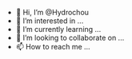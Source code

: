 - 👋 Hi, I’m @Hydrochou
- 👀 I’m interested in ...
- 🌱 I’m currently learning ...
- 💞️ I’m looking to collaborate on ...
- 📫 How to reach me ...

<!---
Hydrochou/Hydrochou is a ✨ special ✨ repository because its `README.md` (this file) appears on your GitHub profile.
You can click the Preview link to take a look at your changes.
--->
